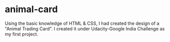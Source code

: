 # animal-card


Using the basic knowledge of HTML & CSS, I had created the design of a "Animal Trading Card".
I created it under Udacity-Google India Challenge as my first project.
